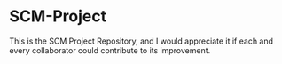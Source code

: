 # SCM-Project
This is the SCM Project Repository, and I would appreciate it if each and every collaborator could contribute to its improvement.
